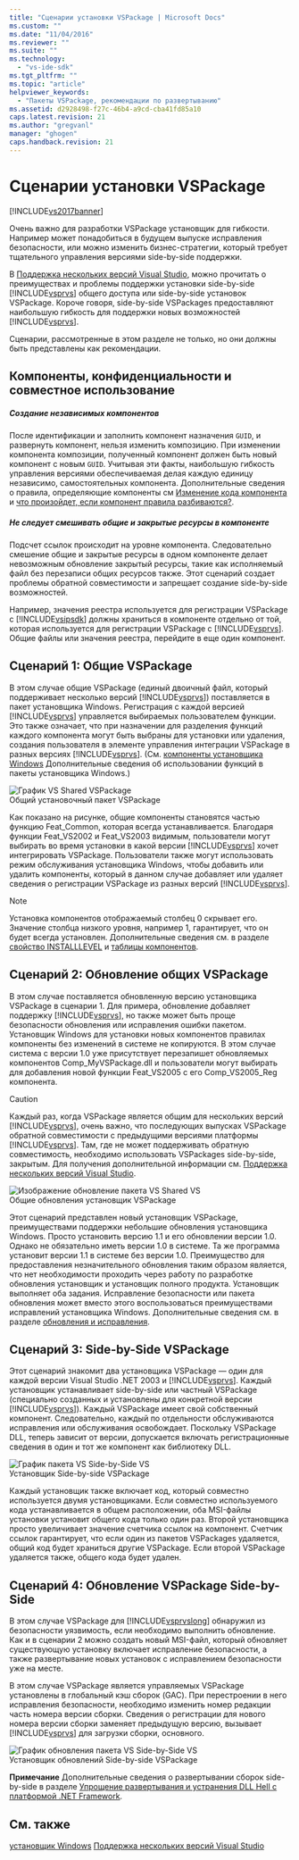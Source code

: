 ```yaml
---
title: "Сценарии установки VSPackage | Microsoft Docs"
ms.custom: ""
ms.date: "11/04/2016"
ms.reviewer: ""
ms.suite: ""
ms.technology: 
  - "vs-ide-sdk"
ms.tgt_pltfrm: ""
ms.topic: "article"
helpviewer_keywords: 
  - "Пакеты VSPackage, рекомендации по развертыванию"
ms.assetid: d2928498-f27c-46b4-a9cd-cba41fd85a10
caps.latest.revision: 21
ms.author: "gregvanl"
manager: "ghogen"
caps.handback.revision: 21
---
```

# Сценарии установки VSPackage
[!INCLUDE[vs2017banner](../../code-quality/includes/vs2017banner.md)]

Очень важно для разработки VSPackage установщик для гибкости. Например может понадобиться в будущем выпуске исправления безопасности, или можно изменить бизнес\-стратегии, который требует тщательного управления версиями side\-by\-side поддержки.  
  
 В [Поддержка нескольких версий Visual Studio](../../extensibility/supporting-multiple-versions-of-visual-studio.md), можно прочитать о преимуществах и проблемы поддержки установки side\-by\-side [!INCLUDE[vsprvs](../../code-quality/includes/vsprvs_md.md)] общего доступа или side\-by\-side установок VSPackage. Короче говоря, side\-by\-side VSPackages предоставляют наибольшую гибкость для поддержки новых возможностей [!INCLUDE[vsprvs](../../code-quality/includes/vsprvs_md.md)].  
  
 Сценарии, рассмотренные в этом разделе не только, но они должны быть представлены как рекомендации.  
  
## Компоненты, конфиденциальности и совместное использование  
  
##### Создание независимых компонентов  
 После идентификации и заполнить компонент назначения `GUID`, и развернуть компонент, нельзя изменить композицию. При изменении компонента композиции, полученный компонент должен быть новый компонент с новым `GUID`. Учитывая эти факты, наибольшую гибкость управления версиями обеспечиваемая делая каждую единицу независимо, самостоятельных компонента. Дополнительные сведения о правила, определяющие компоненты см [Изменение кода компонента](http://msdn.microsoft.com/library/aa367849\(VS.85\).aspx) и [что произойдет, если компонент правила разбиваются?](http://msdn.microsoft.com/library/aa372795\(VS.85\).aspx).  
  
##### Не следует смешивать общие и закрытые ресурсы в компоненте  
 Подсчет ссылок происходит на уровне компонента. Следовательно смешение общие и закрытые ресурсы в одном компоненте делает невозможным обновление закрытый ресурсы, такие как исполняемый файл без перезаписи общих ресурсов также. Этот сценарий создает проблемы обратной совместимости и запрещает создание side\-by\-side возможностей.  
  
 Например, значения реестра используется для регистрации VSPackage с [!INCLUDE[vsipsdk](../../extensibility/includes/vsipsdk_md.md)] должны храниться в компоненте отдельно от той, которая используется для регистрации VSPackage с [!INCLUDE[vsprvs](../../code-quality/includes/vsprvs_md.md)]. Общие файлы или значения реестра, перейдите в еще один компонент.  
  
## Сценарий 1: Общие VSPackage  
 В этом случае общие VSPackage \(единый двоичный файл, который поддерживает несколько версий [!INCLUDE[vsprvs](../../code-quality/includes/vsprvs_md.md)]\) поставляется в пакет установщика Windows. Регистрация с каждой версией [!INCLUDE[vsprvs](../../code-quality/includes/vsprvs_md.md)] управляется выбираемых пользователем функции. Это также означает, что при назначении для разделения функций каждого компонента могут быть выбраны для установки или удаления, создания пользователя в элементе управления интеграции VSPackage в разных версиях [!INCLUDE[vsprvs](../../code-quality/includes/vsprvs_md.md)]. \(См. [компоненты установщика Windows](http://msdn.microsoft.com/library/aa372840\(VS.85\).aspx) Дополнительные сведения об использовании функций в пакеты установщика Windows.\)  
  
 ![График VS Shared VSPackage](../../extensibility/internals/media/vs_sharedpackage.png "VS\_SharedPackage")  
Общий установочный пакет VSPackage  
  
 Как показано на рисунке, общие компоненты становятся частью функцию Feat\_Common, которая всегда устанавливается. Благодаря функции Feat\_VS2002 и Feat\_VS2003 видимым, пользователи могут выбирать во время установки в какой версии [!INCLUDE[vsprvs](../../code-quality/includes/vsprvs_md.md)] хочет интегрировать VSPackage. Пользователи также могут использовать режим обслуживания установщика Windows, чтобы добавить или удалить компоненты, который в данном случае добавляет или удаляет сведения о регистрации VSPackage из разных версий [!INCLUDE[vsprvs](../../code-quality/includes/vsprvs_md.md)].  
  
> [!NOTE]
>  Установка компонентов отображаемый столбец 0 скрывает его. Значение столбца низкого уровня, например 1, гарантирует, что он будет всегда установлен. Дополнительные сведения см. в разделе [свойство INSTALLLEVEL](http://msdn.microsoft.com/library/aa369536\(VS.85\).aspx) и [таблицы компонентов](http://msdn.microsoft.com/library/aa368585.aspx).  
  
## Сценарий 2: Обновление общих VSPackage  
 В этом случае поставляется обновленную версию установщика VSPackage в сценарии 1. Для примера, обновление добавляет поддержку [!INCLUDE[vsprvs](../../code-quality/includes/vsprvs_md.md)], но также может быть проще безопасности обновления или исправления ошибки пакетом. Установщик Windows для установки новых компонентов правилах компоненты без изменений в системе не копируются. В этом случае система с версии 1.0 уже присутствует перезапишет обновляемых компонентов Comp\_MyVSPackage.dll и пользователи могут выбирать для добавления новой функции Feat\_VS2005 с его Comp\_VS2005\_Reg компонента.  
  
> [!CAUTION]
>  Каждый раз, когда VSPackage является общим для нескольких версий [!INCLUDE[vsprvs](../../code-quality/includes/vsprvs_md.md)], очень важно, что последующих выпусках VSPackage обратной совместимости с предыдущими версиями платформы [!INCLUDE[vsprvs](../../code-quality/includes/vsprvs_md.md)]. Там, где не может поддерживать обратную совместимость, необходимо использовать VSPackages side\-by\-side, закрытым. Для получения дополнительной информации см. [Поддержка нескольких версий Visual Studio](../../extensibility/supporting-multiple-versions-of-visual-studio.md).  
  
 ![Изображение обновление пакета VS Shared VS](../../extensibility/internals/media/vs_sharedpackageupdate.png "VS\_SharedPackageUpdate")  
Общие обновления установщик VSPackage  
  
 Этот сценарий представлен новый установщик VSPackage, преимуществами поддержки небольшие обновления установщика Windows. Просто установить версию 1.1 и его обновлении версии 1.0. Однако не обязательно иметь версии 1.0 в системе. Та же программа установит версии 1.1 в системе без версии 1.0. Преимущество для предоставления незначительного обновления таким образом является, что нет необходимости проходить через работу по разработке обновления установщик и установщик полного продукта. Установщик выполняет оба задания. Исправление безопасности или пакета обновления может вместо этого воспользоваться преимуществами исправлений установщика Windows. Дополнительные сведения см. в разделе [обновления и исправления](http://msdn.microsoft.com/library/aa370579\(VS.85\).aspx).  
  
## Сценарий 3: Side\-by\-Side VSPackage  
 Этот сценарий знакомит два установщика VSPackage — один для каждой версии Visual Studio .NET 2003 и [!INCLUDE[vsprvs](../../code-quality/includes/vsprvs_md.md)]. Каждый установщик устанавливает side\-by\-side или частный VSPackage \(специально созданных и установлены для конкретной версии [!INCLUDE[vsprvs](../../code-quality/includes/vsprvs_md.md)]\). Каждый VSPackage имеет свой собственный компонент. Следовательно, каждый по отдельности обслуживаются исправления или обслуживания освобождает. Поскольку VSPackage DLL, теперь зависит от версии, допускается включать регистрационные сведения в один и тот же компонент как библиотеку DLL.  
  
 ![График пакета VS Side&#45;by&#45;Side VS](../../extensibility/internals/media/vs_sbys_package.gif "VS\_SbyS\_Package")  
Установщик Side\-by\-side VSPackage  
  
 Каждый установщик также включает код, который совместно используется двумя установщиками. Если совместно используемого кода устанавливается в общем расположении, оба MSI\-файлы установки установит общего кода только один раз. Второй установщика просто увеличивает значение счетчика ссылок на компонент. Счетчик ссылок гарантирует, что если один из пакетов VSPackages удаляется, общий код будет храниться другие VSPackage. Если второй VSPackage удаляется также, общего кода будет удален.  
  
## Сценарий 4: Обновление VSPackage Side\-by\-Side  
 В этом случае VSPackage для [!INCLUDE[vsprvslong](../../code-quality/includes/vsprvslong_md.md)] обнаружил из безопасности уязвимость, если необходимо выполнить обновление. Как и в сценарии 2 можно создать новый MSI\-файл, который обновляет существующую установку включает исправление безопасности, а также развертывание новых установок с исправлением безопасности уже на месте.  
  
 В этом случае VSPackage является управляемых VSPackage установлены в глобальный кэш сборок \(GAC\). При перестроении в него исправления безопасности, необходимо изменить номер редакции часть номера версии сборки. Сведения о регистрации для нового номера версии сборки заменяет предыдущую версию, вызывает [!INCLUDE[vsprvs](../../code-quality/includes/vsprvs_md.md)] для загрузки сборки, основного.  
  
 ![График обновления пакета VS Side&#45;by&#45;Side VS](../../extensibility/internals/media/vs_sbys_packageupdate.png "VS\_SbyS\_PackageUpdate")  
Установщик обновлений Side\-by\-side VSPackage  
  
 **Примечание** Дополнительные сведения о развертывании сборок side\-by\-side в разделе [Упрощение развертывания и устранения DLL Hell с платформой .NET Framework](http://msdn.microsoft.com/library/ms973843.aspx).  
  
## См. также  
 [установщик Windows](http://msdn.microsoft.com/library/cc185688\(VS.85\).aspx)   
 [Поддержка нескольких версий Visual Studio](../../extensibility/supporting-multiple-versions-of-visual-studio.md)